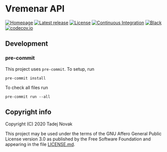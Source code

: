 # Vremenar API

[![Homepage][web-img]][web] [![Latest release][release-img]][release] [![License][license-img]][license]
[![Continuous Integration][ci-img]][ci] [![Black][black-img]][black] [![codecov.io][codecov-img]][codecov]

## Development

### pre-commit

This project uses `pre-commit`. To setup, run

```shell
pre-commit install
```

To check all files run

```shell
pre-commit run --all
```

## Copyright info

Copyright (C) 2020 Tadej Novak

This project may be used under the terms of the
GNU Affero General Public License version 3.0 as published by the
Free Software Foundation and appearing in the file [LICENSE.md](LICENSE.md).

[web]: https://vremenar.tano.si
[release]: https://github.com/ntadej/Vremenar-API/releases/latest
[license]: https://github.com/ntadej/Vremenar-API/blob/master/LICENSE.md
[ci]: https://github.com/ntadej/Vremenar-API/actions
[black]: https://github.com/psf/black
[codecov]: https://codecov.io/github/ntadej/Vremenar-API?branch=master
[web-img]: https://img.shields.io/badge/web-vremenar.tano.si-yellow.svg
[release-img]: https://img.shields.io/github/release/ntadej/Vremenar-API.svg
[license-img]: https://img.shields.io/github/license/ntadej/Vremenar-API.svg
[ci-img]: https://github.com/ntadej/Vremenar-API/workflows/Continuous%20Integration/badge.svg
[black-img]: https://img.shields.io/badge/code%20style-black-000000.svg
[codecov-img]: https://codecov.io/github/ntadej/Vremenar-API/coverage.svg?branch=master

